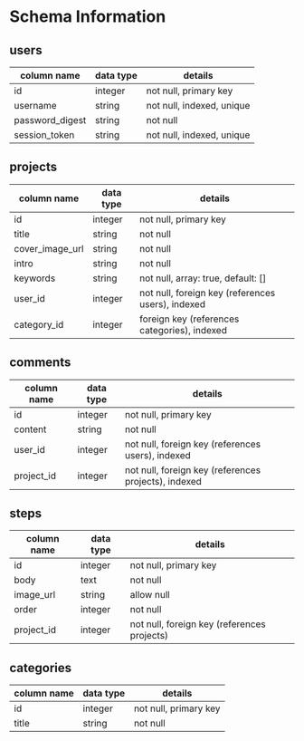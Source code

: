 # Schema Information

## users
column name|data type|details
---|---|---
id|integer|not null, primary key
username|string|not null, indexed, unique
password_digest|string|not null
session_token|string|not null, indexed, unique

## projects
column name|data type|details
---|---|---
id|integer|not null, primary key
title|string|not null
cover_image_url|string|not null
intro|string|not null
keywords|string|not null, array: true, default: []
user_id|integer|not null, foreign key (references users), indexed
category_id|integer|foreign key (references categories), indexed

## comments
column name|data type|details
---|---|---
id|integer|not null, primary key
content|string|not null
user_id|integer|not null, foreign key (references users), indexed
project_id|integer|not null, foreign key (references projects), indexed

## steps
column name|data type|details
---|---|---
id|integer|not null, primary key
body|text|not null
image_url|string|allow null
order|integer|not null
project_id|integer|not null, foreign key (references projects)

## categories
column name|data type|details
---|---|---
id|integer|not null, primary key
title|string|not null
